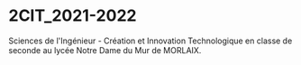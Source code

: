 # 2CIT_2021-2022
Sciences de l'Ingénieur - Création et Innovation Technologique en classe de seconde au lycée Notre Dame du Mur de MORLAIX.
